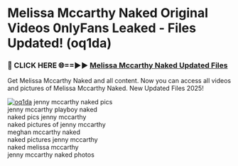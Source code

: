 # Melissa Mccarthy Naked Original Videos 0nlyFans Leaked - Files Updated! (oq1da)

<h3>🔴 CLICK HERE 🌐==►► <a href="https://tinyurl.com/yckcrads" rel="nofollow">Melissa Mccarthy Naked Updated Files</a></h3>

Get Melissa Mccarthy Naked and all content. Now you can access all videos and pictures of Melissa Mccarthy Naked. New Updated Files 2025!

[![oq1da](https://i.imgur.com/hpKpOFt.gif)](https://tinyurl.com/yckcrads)
jenny mccarthy naked pics<br>
jenny mccarthy playboy naked<br>
naked pics jenny mccarthy<br>
naked pictures of jenny mccarthy<br>
meghan mccarthy naked<br>
naked pictures jenny mccarthy<br>
naked melissa mccarthy<br>
jenny mccarthy naked photos